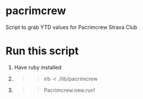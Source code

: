 # pacrimcrew
Script to grab YTD values for Pacrimcrew Strava Club

# Run this script
1. Have ruby installed
2. >> irb -r ./lib/pacrimcrew
3. >> Pacrimcrew.new.run!
